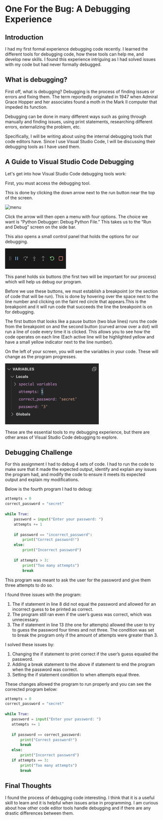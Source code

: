 # One For the Bug: A Debugging Experience

## Introduction

I had my first formal experience debugging code recently. I learned the different tools for debugging code, how these tools can help me, and develop new skills. I found this experience intriguing as I had solved issues with my code but had never formally debugged. 

## What is debugging?

First off, what is debugging? Debugging is the process of finding issues or errors and fixing them. The term reportedly originated in 1947 when Admiral Grace Hopper and her associates found a moth in the Mark II computer that impeded its function. 

Debugging can be done in many different ways such as going through manually and finding issues, using print statements, researching different errors, externalizing the problem, etc. 

Specifically, I will be writing about using the internal debugging tools that code editors have. Since I use Visual Studio Code, I will be discussing their debugging tools as I have used them.

## A Guide to Visual Studio Code Debugging

Let's get into how Visual Studio Code debugging tools work:

First, you must access the debugging tool.

This is done by clicking the down arrow next to the run button near the top of the screen.

<img src="images/vscddmenu.jpeg" alt="menu" height=200px>

Click the arrow will then open a menu with four options. The choice we want is “Python Debugger: Debug Python File.” This takes us to the “Run and Debug” screen on the side bar.

This also opens a small control panel that holds the options for our debugging.

<img src="images/debug_panel.jpeg" alt="debug panel" width=200px>

This panel holds six buttons (the first two will be important for our process) which will help us debug our program.

Before we use these buttons, we must establish a breakpoint (or the section of code that will be run). This is done by hovering over the space next to the line number and clicking on the faint red circle that appears.This is the breakpoint and it will run code that succeeds the line the breakpoint is on for debugging.

The first button that looks like a pause button (two blue lines) runs the code from the breakpoint on and the second button (curved arrow over a dot) will run a line of code every time it is clicked. This allows you to see how the code operates on each line (Each active line will be highlighted yellow and have a small yellow indicator next to the line number). 

On the left of your screen, you will see the variables in your code. These will change as the program progresses. 

<img src="images/var_panel.png" alt="Variable panel" height=200px>

These are the essential tools to my debugging experience, but there are other areas of Visual Studio Code debugging to explore.

## Debugging Challenge

For this assignment I had to debug 4 sets of code. I had to run the code to make sure that it made the expected output, identify and explain any issues the program had, and modify the code to ensure it meets its expected output and explain my modifications. 

Below is the fourth program I had to debug:

```python
attempts = 0
correct_password = "secret"

while True:
    password = input("Enter your password: ")
    attempts += 1

    if password == "incorrect_password":
        print("Correct password!")
    else:
        print("Incorrect password")

    if attempts > 3:
        print("Too many attempts")
        break
```

This program was meant to ask the user for the password and give them three attempts to do so. 

I found three issues with the program:

<ol>
<li>The if statement in line 8 did not equal the password and allowed for an incorrect guess to be printed as correct.</li>
<li>The program still ran even if the user’s guess was correct, which was unnecessary.</li>
<li>The if statement in line 13 (the one for attempts) allowed the user to try to guess the password four times and not three. The condition was set to break the program only if the amount of attempts were greater than 3.</li>
</ol>

I solved these issues by:
<ol>
<li>Changing the if statement to print correct if the user’s guess equaled the password.</li>
<li>Adding a break statement to the above if statement to end the program when the password was correct.</li>
<li>Setting the if statement condition to when attempts equal three.</li>
</ol>

These changes allowed the program to run properly and you can see the corrected program below:

```python
attempts = 0
correct_password = "secret"

while True:
   password = input("Enter your password: ")
   attempts += 1

   if password == correct_password:
       print("Correct password!")
       break
   else:
       print("Incorrect password")
   if attempts == 3:
       print("Too many attempts")
       break
```

## Final Thoughts

I found the process of debugging code interesting. I think that it is a useful skill to learn and it is helpful when issues arise in programming. I am curious about how other code editor tools handle debugging and if there are any drastic differences between them. 

